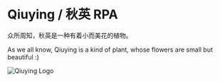 # Qiuying / 秋英 RPA 

众所周知，秋英是一种有着小而美花的植物。

As we all know, Qiuying is a kind of plant, whose flowers are small but beautiful :)

![Qiuying Logo](https://avatars.githubusercontent.com/u/112928523?s=400&u=60b0910bb1e3204a2156760c6c514bea94e6591b&v=4)